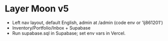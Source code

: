# Layer Moon v5
- Left nav layout, default English, admin at /admin (code env or 'lj861201')
- Inventory/Portfolio/Inbox + Supabase
- Run supabase.sql in Supabase; set env vars in Vercel.
